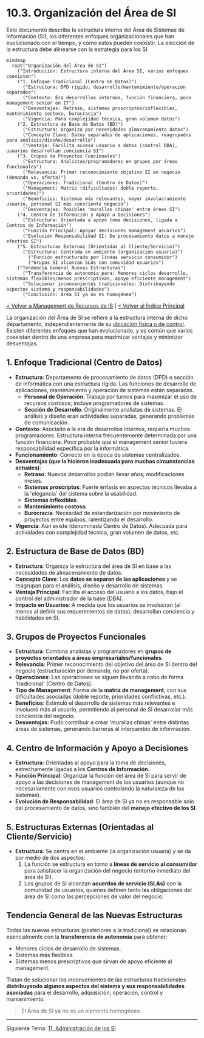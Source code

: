 # 10.3. Organización del Área de SI

Este documento describe la estructura interna del Área de Sistemas de Información (SI), los diferentes enfoques organizacionales que han evolucionado con el tiempo, y cómo estos pueden coexistir. La elección de la estructura debe alinearse con la estrategia para los SI.

```mermaid
mindmap
  root("Organización del Área de SI")
    ("Introducción: Estructura interna del Área SI, varios enfoques coexisten")
    ("1. Enfoque Tradicional (Centro de Datos)")
      ("Estructura: DPD rígido, desarrollo/mantenimiento/operación separados")
      ("Contexto: Era desarrollos internos, función financiera, poco management senior en IT")
      ("Desventajas: Retraso, sistemas proscriptos/inflexibles, mantenimiento costoso, burocracia")
      ("Vigencia: Para complejidad técnica, gran volumen datos")
    ("2. Estructura de Base de Datos (BD)")
      ("Estructura: Organiza por necesidades almacenamiento datos")
      ("Concepto Clave: Datos separados de aplicaciones, reagrupados para análisis/diseño/desarrollo")
      ("Ventaja: Facilita acceso usuario a datos (control DBA), usuarios desarrollan conciencia SI")
    ("3. Grupos de Proyectos Funcionales")
      ("Estructura: Analistas/programadores en grupos por áreas funcionales")
      ("Relevancia: Primer reconocimiento objetivo SI en negocio (demanda vs. oferta)")
      ("Operaciones: Tradicional (Centro de Datos)")
      ("Management: Matriz (dificultades: doble reporte, prioridades)")
      ("Beneficios: Sistemas más relevantes, mayor involucramiento usuario, personal SI más consciente negocio")
      ("Desventajas: Posibles 'murallas chinas' entre áreas SI")
    ("4. Centro de Información y Apoyo a Decisiones")
      ("Estructura: Orientada a apoyo toma decisiones, ligada a Centros de Información")
      ("Función Principal: Apoyar decisiones management usuarios")
      ("Evolución Responsabilidad SI: De procesamiento datos a manejo efectivo SI")
    ("5. Estructuras Externas (Orientadas al Cliente/Servicio)")
      ("Estructura: Centrada en ambiente (organización usuaria)")
        ("Función estructurada por líneas servicio consumidor")
        ("Grupos SI alcanzan SLAs con comunidad usuarios")
    ("Tendencia General Nuevas Estructuras")
      ("Transferencia de autonomía para: Menores ciclos desarrollo, sistemas flexibles/menos prescriptivos, apoyo eficiente management")
      ("Solucionar inconvenientes tradicionales: Distribuyendo aspectos sistema y responsabilidades")
      ("Conclusión: Área SI ya no es homogénea")
```

[< Volver a Management de Recursos de IS](./10_Management_Recursos_IS.md) | [< Volver al Índice Principal](./00_Indice_SI_TI.md)

La organización del Área de SI se refiere a la estructura interna de dicho departamento, independientemente de su [ubicación física o de control](./10b_Ubicacion_SI_Area.md). Existen diferentes enfoques que han evolucionado, y es común que varios coexistan dentro de una empresa para maximizar ventajas y minimizar desventajas.

## 1. Enfoque Tradicional (Centro de Datos)

*   **Estructura**: Departamento de procesamiento de datos (DPD) o sección de informática con una estructura rígida. Las funciones de desarrollo de aplicaciones, mantenimiento y operación de sistemas están separadas.
    *   **Personal de Operación**: Trabaja por turnos para maximizar el uso de recursos costosos; incluye programadores de sistemas.
    *   **Sección de Desarrollo**: Originalmente analistas de sistemas. El análisis y diseño eran actividades separadas, generando problemas de comunicación.
*   **Contexto**: Asociado a la era de desarrollos internos, requería muchos programadores. Estructura interna frecuentemente determinada por una función financiera. Poco probable que el management senior tuviera responsabilidad específica por la informática.
*   **Funcionamiento**: Correcto en la época de sistemas centralizados.
*   **Desventajas (que la hicieron inadecuada para muchas circunstancias actuales)**:
    *   **Retraso**: Nuevos desarrollos podían llevar años; modificaciones meses.
    *   **Sistemas proscriptos**: Fuerte énfasis en aspectos técnicos llevaba a la 'elegancia' del sistema sobre la usabilidad.
    *   **Sistemas inflexibles**.
    *   **Mantenimiento costoso**.
    *   **Burocracia**: Necesidad de estandarización por movimiento de proyectos entre equipos, ralentizando el desarrollo.
*   **Vigencia**: Aún existe (denominada Centro de Datos). Adecuada para actividades con complejidad técnica, gran volumen de datos, etc.

## 2. Estructura de Base de Datos (BD)

*   **Estructura**: Organiza la estructura del área de SI en base a las necesidades de almacenamiento de datos.
*   **Concepto Clave**: Los **datos se separan de las aplicaciones** y se reagrupan para el análisis, diseño y desarrollo de sistemas.
*   **Ventaja Principal**: Facilita el acceso del usuario a los datos, bajo el control del administrador de la base (DBA).
*   **Impacto en Usuarios**: A medida que los usuarios se involucran (al menos al definir sus requerimientos de datos), desarrollan conciencia y habilidades en SI.

## 3. Grupos de Proyectos Funcionales

*   **Estructura**: Combina analistas y programadores en **grupos de proyectos orientados a áreas empresariales/funcionales**.
*   **Relevancia**: Primer reconocimiento del objetivo del área de SI dentro del negocio (estructuración por demanda, no por oferta).
*   **Operaciones**: Las operaciones se siguen llevando a cabo de forma 'tradicional' (Centro de Datos).
*   **Tipo de Management**: Forma de la **matriz de management**, con sus dificultades asociadas (doble reporte, prioridades conflictivas, etc.).
*   **Beneficios**: Estimuló el desarrollo de sistemas más relevantes e involucró más al usuario, permitiendo al personal de SI desarrollar más conciencia del negocio.
*   **Desventajas**: Pudo contribuir a crear 'murallas chinas' entre distintas áreas de sistemas, generando barreras al intercambio de información.

## 4. Centro de Información y Apoyo a Decisiones

*   **Estructura**: Orientadas al apoyo para la toma de decisiones, estrechamente ligadas a los **Centros de Información**.
*   **Función Principal**: Organizar la función del área de SI para servir de apoyo a las decisiones de management de los usuarios (aunque no necesariamente con esos usuarios controlando la naturaleza de los sistemas).
*   **Evolución de Responsabilidad**: El área de SI ya no es responsable solo del procesamiento de datos, sino también del **manejo efectivo de los SI**.

## 5. Estructuras Externas (Orientadas al Cliente/Servicio)

*   **Estructura**: Se centra en el ambiente (la organización usuaria) y se da por medio de dos aspectos:
    1.  La función se estructura en torno a **líneas de servicio al consumidor** para satisfacer la organización del negocio (entorno inmediato del área de SI).
    2.  Los grupos de SI alcanzan **acuerdos de servicio (SLAs)** con la comunidad de usuarios, quienes definen tanto las obligaciones del área de SI como las percepciones de valor del negocio.

## Tendencia General de las Nuevas Estructuras

Todas las nuevas estructuras (posteriores a la tradicional) se relacionan esencialmente con la **transferencia de autonomía** para obtener:
*   Menores ciclos de desarrollo de sistemas.
*   Sistemas más flexibles.
*   Sistemas menos prescriptivos que sirvan de apoyo eficiente al management.

Tratan de solucionar los inconvenientes de las estructuras tradicionales **distribuyendo algunos aspectos del sistema y sus responsabilidades asociadas** para el desarrollo, adquisición, operación, control y mantenimiento.

> El Área de SI ya no es un elemento homogéneo.

---

Siguiente Tema: [11. Administración de los SI](./11_Administracion_SI.md) 